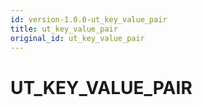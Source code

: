 ```yaml
---
id: version-1.0.0-ut_key_value_pair
title: ut_key_value_pair
original_id: ut_key_value_pair
---
```


# UT_KEY_VALUE_PAIR


















 
